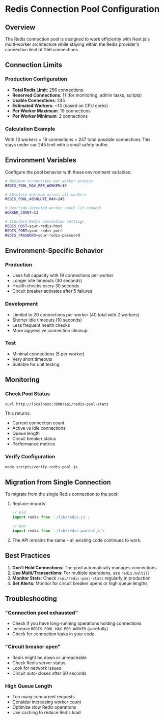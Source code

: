 # Redis Connection Pool Configuration

## Overview

The Redis connection pool is designed to work efficiently with Next.js's multi-worker architecture while staying within the Redis provider's connection limit of 256 connections.

## Connection Limits

### Production Configuration
- **Total Redis Limit**: 256 connections
- **Reserved Connections**: 11 (for monitoring, admin tasks, scripts)
- **Usable Connections**: 245
- **Estimated Workers**: ~13 (based on CPU cores)
- **Per Worker Maximum**: 19 connections
- **Per Worker Minimum**: 2 connections

### Calculation Example
With 13 workers × 19 connections = 247 total possible connections
This stays under our 245 limit with a small safety buffer.

## Environment Variables

Configure the pool behavior with these environment variables:

```bash
# Maximum connections per worker process
REDIS_POOL_MAX_PER_WORKER=19

# Absolute maximum across all workers
REDIS_POOL_ABSOLUTE_MAX=245

# Override detected worker count (if needed)
WORKER_COUNT=13

# Standard Redis connection settings
REDIS_HOST=your-redis-host
REDIS_PORT=your-redis-port
REDIS_PASSWORD=your-redis-password
```

## Environment-Specific Behavior

### Production
- Uses full capacity with 19 connections per worker
- Longer idle timeouts (30 seconds)
- Health checks every 30 seconds
- Circuit breaker activates after 5 failures

### Development
- Limited to 20 connections per worker (40 total with 2 workers)
- Shorter idle timeouts (10 seconds)
- Less frequent health checks
- More aggressive connection cleanup

### Test
- Minimal connections (5 per worker)
- Very short timeouts
- Suitable for unit testing

## Monitoring

### Check Pool Status
```bash
curl http://localhost:3000/api/redis-pool-stats
```

This returns:
- Current connection count
- Active vs idle connections
- Queue length
- Circuit breaker status
- Performance metrics

### Verify Configuration
```bash
node scripts/verify-redis-pool.js
```

## Migration from Single Connection

To migrate from the single Redis connection to the pool:

1. Replace imports:
   ```javascript
   // Old
   import redis from './lib/redis.js';
   
   // New
   import redis from './lib/redis-pooled.js';
   ```

2. The API remains the same - all existing code continues to work.

## Best Practices

1. **Don't Hold Connections**: The pool automatically manages connections
2. **Use Multi/Transactions**: For multiple operations, use `redis.multi()`
3. **Monitor Stats**: Check `/api/redis-pool-stats` regularly in production
4. **Set Alerts**: Monitor for circuit breaker opens or high queue lengths

## Troubleshooting

### "Connection pool exhausted"
- Check if you have long-running operations holding connections
- Increase `REDIS_POOL_MAX_PER_WORKER` (carefully)
- Check for connection leaks in your code

### "Circuit breaker open"
- Redis might be down or unreachable
- Check Redis server status
- Look for network issues
- Circuit auto-closes after 60 seconds

### High Queue Length
- Too many concurrent requests
- Consider increasing worker count
- Optimize slow Redis operations
- Use caching to reduce Redis load